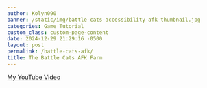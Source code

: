 ```yaml
---
author: Kolyn090
banner: /static/img/battle-cats-accessibility-afk-thumbnail.jpg
categories: Game Tutorial
custom_class: custom-page-content
date: 2024-12-29 21:29:16 -0500
layout: post
permalink: /battle-cats-afk/
title: The Battle Cats AFK Farm
---
```



[My YouTube Video](https://www.youtube.com/watch?v=pwu47d9wgiE)
